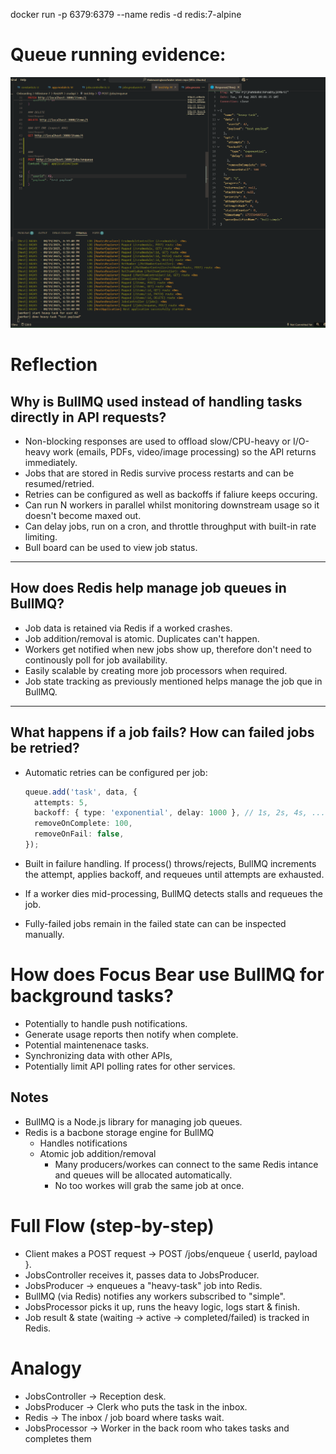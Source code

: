 docker run -p 6379:6379 --name redis -d redis:7-alpine

# Queue running evidence:

![alt text](image-8.png)

# Reflection

## Why is BullMQ used instead of handling tasks directly in API requests?

- Non-blocking responses are used to offload slow/CPU-heavy or I/O-heavy work (emails, PDFs, video/image processing) so the API returns immediately.
- Jobs that are stored in Redis survive process restarts and can be resumed/retried.
- Retries can be configured as well as backoffs if faliure keeps occuring.
- Can run N workers in parallel whilst monitoring downstream usage so it doesn't become maxed out.
- Can delay jobs, run on a cron, and throttle throughput with built-in rate limiting.
- Bull board can be used to view job status.

---

## How does Redis help manage job queues in BullMQ?

- Job data is retained via Redis if a worked crashes.
- Job addition/removal is atomic. Duplicates can't happen.
- Workers get notified when new jobs show up, therefore don't need to continously poll for job availability.
- Easily scalable by creating more job processors when required.
- Job state tracking as previously mentioned helps manage the job que in BullMQ.

---

## What happens if a job fails? How can failed jobs be retried?

- Automatic retries can be configured per job:

  ```ts
  queue.add('task', data, {
    attempts: 5,
    backoff: { type: 'exponential', delay: 1000 }, // 1s, 2s, 4s, ...
    removeOnComplete: 100,
    removeOnFail: false,
  });
  ```

- Built in failure handling. If process() throws/rejects, BullMQ increments the attempt, applies backoff, and requeues until attempts are exhausted.
- If a worker dies mid-processing, BullMQ detects stalls and requeues the job.
- Fully-failed jobs remain in the failed state can can be inspected manually.

# How does Focus Bear use BullMQ for background tasks?

- Potentially to handle push notifications.
- Generate usage reports then notify when complete.
- Potential maintenenace tasks.
- Synchronizing data with other APIs,
- Potentially limit API polling rates for other services.

## Notes

- BullMQ is a Node.js library for managing job queues.
- Redis is a bacbone storage engine for BullMQ
  - Handles notifications
  - Atomic job addition/removal
    - Many producers/workes can connect to the same Redis intance and queues will be allocated automatically.
    - No too workes will grab the same job at once.

# Full Flow (step-by-step)

- Client makes a POST request → POST /jobs/enqueue { userId, payload }.
- JobsController receives it, passes data to JobsProducer.
- JobsProducer → enqueues a "heavy-task" job into Redis.
- BullMQ (via Redis) notifies any workers subscribed to "simple".
- JobsProcessor picks it up, runs the heavy logic, logs start & finish.
- Job result & state (waiting → active → completed/failed) is tracked in Redis.

# Analogy

- JobsController → Reception desk.
- JobsProducer → Clerk who puts the task in the inbox.
- Redis → The inbox / job board where tasks wait.
- JobsProcessor → Worker in the back room who takes tasks and completes them
